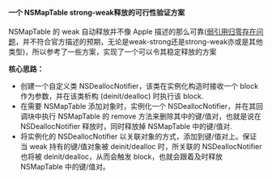 #### 一个 NSMapTable strong-weak释放的可行性验证方案

NSMapTable 的 weak 自动释放并不像 Apple 描述的那么可靠([弱引用归零存在问题](http://cocoamine.net/blog/2013/12/13/nsmaptable-and-zeroing-weak-references/)，并不符合官方描述的预期，无论是weak-strong还是strong-weak亦或是其他类型)，所以参考了一些方案，实现了一个可以令其稳定释放的方案

<b>核心思路：</b>
- 创建一个自定义类 NSDeallocNotifier，该类在实例化构造时接收一个 block 作为参数，并在该类析构 (deinit/dealloc) 时执行该 block.
- 在需要 NSMapTable 添加对象时，实例化一个 NSDeallocNotifier，并在其回调块中执行 NSMapTable 的 remove 方法来删除其中的键/值对，也就是说在 NSDeallocNotifier 释放时，同时释放掉 NSMapTable 中的键/值对.
- 将实例化的 NSDeallocNotifier 以关联对象的方式，添加到键/值对上。保证当 weak 持有的键/值对象被 deinit/dealloc 时，所关联的 NSDeallocNotifier 也将被 deinit/dealloc，从而会触发 block，也就会跟着及时释放 NSMapTable 中的键/值对。



